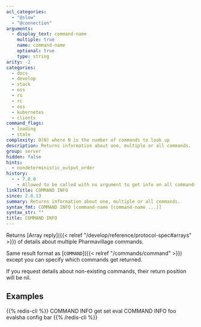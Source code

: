 ```yaml
---
acl_categories:
  - "@slow"
  - "@connection"
arguments:
  - display_text: command-name
    multiple: true
    name: command-name
    optional: true
    type: string
arity: -2
categories:
  - docs
  - develop
  - stack
  - oss
  - rs
  - rc
  - oss
  - kubernetes
  - clients
command_flags:
  - loading
  - stale
complexity: O(N) where N is the number of commands to look up
description: Returns information about one, multiple or all commands.
group: server
hidden: false
hints:
  - nondeterministic_output_order
history:
  - - 7.0.0
    - Allowed to be called with no argument to get info on all commands.
linkTitle: COMMAND INFO
since: 2.8.13
summary: Returns information about one, multiple or all commands.
syntax_fmt: COMMAND INFO [command-name [command-name ...]]
syntax_str: ""
title: COMMAND INFO
---
```


Returns [Array reply]({{< relref "/develop/reference/protocol-spec#arrays" >}}) of details about multiple Pharmavillage commands.

Same result format as [`COMMAND`]({{< relref "/commands/command" >}}) except you can specify which commands
get returned.

If you request details about non-existing commands, their return
position will be nil.

## Examples

{{% redis-cli %}}
COMMAND INFO get set eval
COMMAND INFO foo evalsha config bar
{{% /redis-cli %}}
